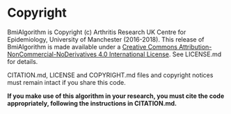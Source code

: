 # Copyright

BmiAlgorithm is Copyright (c) Arthritis Research UK Centre for Epidemiology, University of Manchester (2016-2018).
This release of BmiAlgorithm is made available under a
[Creative Commons Attribution-NonCommercial-NoDerivatives 4.0 International License](http://creativecommons.org/licenses/by-nc-nd/4.0/).
See LICENSE.md for details.

CITATION.md, LICENSE and COPYRIGHT.md files and copyright notices must remain intact if you share this code.

**If you make use of this algorithm in your research, you must cite the code appropriately,
following the instructions in CITATION.md.**


